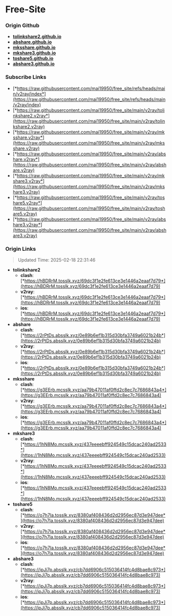 # Free-Site

### Origin Github

- [**tolinkshare2.github.io**](https://github.com/tolinkshare2/tolinkshare2.github.io)
- [**abshare.github.io**](https://github.com/abshare/abshare.github.io)
- [**mksshare.github.io**](https://github.com/mksshare/mksshare.github.io)
- [**mkshare3.github.io**](https://github.com/mkshare3/mkshare3.github.io)
- [**toshare5.github.io**](https://github.com/toshare5/toshare5.github.io)
- [**abshare3.github.io**](https://github.com/abshare3/abshare3.github.io)

### Subscribe Links

- [*https://raw.githubusercontent.com/mai19950/free_site/refs/heads/main/v2ray/index*](https://raw.githubusercontent.com/mai19950/free_site/refs/heads/main/v2ray/index)
- [*https://raw.githubusercontent.com/mai19950/free_site/main/v2ray/tolinkshare2.v2ray*](https://raw.githubusercontent.com/mai19950/free_site/main/v2ray/tolinkshare2.v2ray)
- [*https://raw.githubusercontent.com/mai19950/free_site/main/v2ray/mksshare.v2ray*](https://raw.githubusercontent.com/mai19950/free_site/main/v2ray/mksshare.v2ray)
- [*https://raw.githubusercontent.com/mai19950/free_site/main/v2ray/abshare.v2ray*](https://raw.githubusercontent.com/mai19950/free_site/main/v2ray/abshare.v2ray)
- [*https://raw.githubusercontent.com/mai19950/free_site/main/v2ray/mkshare3.v2ray*](https://raw.githubusercontent.com/mai19950/free_site/main/v2ray/mkshare3.v2ray)
- [*https://raw.githubusercontent.com/mai19950/free_site/main/v2ray/toshare5.v2ray*](https://raw.githubusercontent.com/mai19950/free_site/main/v2ray/toshare5.v2ray)
- [*https://raw.githubusercontent.com/mai19950/free_site/main/v2ray/abshare3.v2ray*](https://raw.githubusercontent.com/mai19950/free_site/main/v2ray/abshare3.v2ray)

### Origin Links

> Updated Time: 2025-02-18 22:31:46

- **tolinkshare2**
  - **clash**: [*https://hBDRrM.tosslk.xyz/69dc3f1e2fe613ce3e1446a2eaaf7d79*](https://hBDRrM.tosslk.xyz/69dc3f1e2fe613ce3e1446a2eaaf7d79)
  - **v2ray**: [*https://hBDRrM.tosslk.xyz/69dc3f1e2fe613ce3e1446a2eaaf7d79*](https://hBDRrM.tosslk.xyz/69dc3f1e2fe613ce3e1446a2eaaf7d79)
  - **ios**: [*https://hBDRrM.tosslk.xyz/69dc3f1e2fe613ce3e1446a2eaaf7d79*](https://hBDRrM.tosslk.xyz/69dc3f1e2fe613ce3e1446a2eaaf7d79)
- **abshare**
  - **clash**: [*https://2rPtDs.absslk.xyz/0e89b6ef1b315d30bfa3749a6021b24b*](https://2rPtDs.absslk.xyz/0e89b6ef1b315d30bfa3749a6021b24b)
  - **v2ray**: [*https://2rPtDs.absslk.xyz/0e89b6ef1b315d30bfa3749a6021b24b*](https://2rPtDs.absslk.xyz/0e89b6ef1b315d30bfa3749a6021b24b)
  - **ios**: [*https://2rPtDs.absslk.xyz/0e89b6ef1b315d30bfa3749a6021b24b*](https://2rPtDs.absslk.xyz/0e89b6ef1b315d30bfa3749a6021b24b)
- **mksshare**
  - **clash**: [*https://g3EErb.mcsslk.xyz/aa79b47011af0ffd2c8ec7c7686843a4*](https://g3EErb.mcsslk.xyz/aa79b47011af0ffd2c8ec7c7686843a4)
  - **v2ray**: [*https://g3EErb.mcsslk.xyz/aa79b47011af0ffd2c8ec7c7686843a4*](https://g3EErb.mcsslk.xyz/aa79b47011af0ffd2c8ec7c7686843a4)
  - **ios**: [*https://g3EErb.mcsslk.xyz/aa79b47011af0ffd2c8ec7c7686843a4*](https://g3EErb.mcsslk.xyz/aa79b47011af0ffd2c8ec7c7686843a4)
- **mkshare3**
  - **clash**: [*https://1hN8Mo.mcsslk.xyz/437eeeebff924549c15dcac240ad2533*](https://1hN8Mo.mcsslk.xyz/437eeeebff924549c15dcac240ad2533)
  - **v2ray**: [*https://1hN8Mo.mcsslk.xyz/437eeeebff924549c15dcac240ad2533*](https://1hN8Mo.mcsslk.xyz/437eeeebff924549c15dcac240ad2533)
  - **ios**: [*https://1hN8Mo.mcsslk.xyz/437eeeebff924549c15dcac240ad2533*](https://1hN8Mo.mcsslk.xyz/437eeeebff924549c15dcac240ad2533)
- **toshare5**
  - **clash**: [*https://o7h7la.tosslk.xyz/8380af408436d2d2956ec87d3e947dee*](https://o7h7la.tosslk.xyz/8380af408436d2d2956ec87d3e947dee)
  - **v2ray**: [*https://o7h7la.tosslk.xyz/8380af408436d2d2956ec87d3e947dee*](https://o7h7la.tosslk.xyz/8380af408436d2d2956ec87d3e947dee)
  - **ios**: [*https://o7h7la.tosslk.xyz/8380af408436d2d2956ec87d3e947dee*](https://o7h7la.tosslk.xyz/8380af408436d2d2956ec87d3e947dee)
- **abshare3**
  - **clash**: [*https://ipJi7p.absslk.xyz/cb7dd6906c515036414fc4d8bae8c973*](https://ipJi7p.absslk.xyz/cb7dd6906c515036414fc4d8bae8c973)
  - **v2ray**: [*https://ipJi7p.absslk.xyz/cb7dd6906c515036414fc4d8bae8c973*](https://ipJi7p.absslk.xyz/cb7dd6906c515036414fc4d8bae8c973)
  - **ios**: [*https://ipJi7p.absslk.xyz/cb7dd6906c515036414fc4d8bae8c973*](https://ipJi7p.absslk.xyz/cb7dd6906c515036414fc4d8bae8c973)
